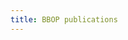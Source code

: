 ```yaml
---
title: BBOP publications
---
```

<div style="border: 0; overflow: hidden;>
<iframe src="https://paperpile.com/shared/EXYLSk" style="border: 0px none; margin-left: 200px; height: 3000px; margin-top: -400px; width: 2500px;">
</iframe>
</div>

